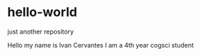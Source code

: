 # hello-world
just another repository

Hello my name is Ivan Cervantes
I am a 4th year cogsci student
